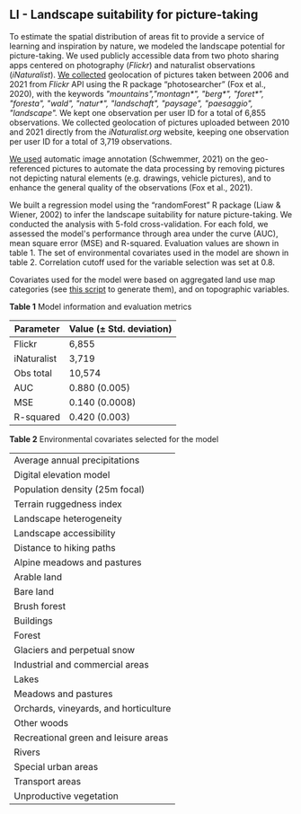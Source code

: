 ## LI - Landscape suitability for picture-taking

To estimate the spatial distribution of areas fit to provide a service of learning and inspiration by nature, we modeled the landscape potential for picture-taking. We used publicly accessible data from two photo sharing apps centered on photography (*Flickr*) and naturalist observations (*iNaturalist*). [We collected](https://github.com/NKulling/SWISS_ES_ASSESSMENT/tree/main/ES/LI/data_processing/flickr_data_extraction.R) geolocation of pictures taken between 2006 and 2021 from *Flickr* API using the R package “photosearcher” (Fox et al., 2020), with the keywords *"mountains","montagn\*", "berg\*", "foret\*", "foresta", "wald", "natur\*", "landschaft", "paysage", "paesaggio", "landscape".*  We kept one observation per user ID for a total of 6,855 observations. We collected geolocation of pictures uploaded between 2010 and 2021 directly from the *iNaturalist.org* website, keeping one observation per user ID for a total of 3,719 observations. 

[We used](https://github.com/NKulling/SWISS_ES_ASSESSMENT/tree/main/ES/LI/data_processing/flickr_image_recognition.R) automatic image annotation (Schwemmer, 2021) on the geo-referenced pictures to automate the data processing by removing pictures not depicting natural elements (e.g. drawings, vehicle pictures), and to enhance the general quality of the observations (Fox et al., 2021). 

We built a regression model using the “randomForest” R package (Liaw & Wiener, 2002) to infer the landscape suitability for nature picture-taking. We conducted the analysis with 5-fold cross-validation. For each fold, we assessed the model's performance through area under the curve (AUC), mean square error (MSE) and R-squared. Evaluation values are shown in table 1. The set of environmental covariates used in the model are shown in table 2. Correlation cutoff used for the variable selection was set at 0.8. 

Covariates used for the model were based on aggregated land use map categories (see [this script](https://github.com/NKulling/SWISS_ES_ASSESSMENT/tree/main/ES/LI/data_processing/landuse_covariate_creation.R) to generate them), and on topographic variables. 

**Table 1** Model information and evaluation metrics 

| Parameter   | Value   (± Std. deviation) |
| ----------- | -------------------------- |
| Flickr      | 6,855                      |
| iNaturalist | 3,719                      |
| Obs total   | 10,574                     |
| AUC         | 0.880 (0.005)              |
| MSE         | 0.140 (0.0008)             |
| R-squared   | 0.420 (0.003)              |

 **Table 2**  Environmental covariates selected for the model

|                                        |
| -------------------------------------- |
| Average  annual precipitations         |
| Digital  elevation model               |
| Population  density (25m focal)        |
| Terrain  ruggedness index              |
| Landscape  heterogeneity               |
| Landscape  accessibility               |
| Distance  to hiking paths              |
| Alpine  meadows and pastures           |
| Arable  land                           |
| Bare  land                             |
| Brush  forest                          |
| Buildings                              |
| Forest                                 |
| Glaciers  and perpetual snow           |
| Industrial  and commercial areas       |
| Lakes                                  |
| Meadows  and pastures                  |
| Orchards,  vineyards, and horticulture |
| Other  woods                           |
| Recreational  green and leisure areas  |
| Rivers                                 |
| Special  urban areas                   |
| Transport  areas                       |
| Unproductive  vegetation               |